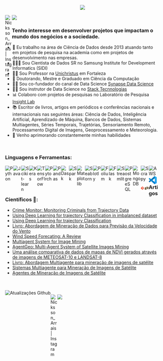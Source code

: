 <p align="center">
  <img src="https://miro.medium.com/max/724/1*UsYsbsZd-CE3CTkqrwRIwg.jpeg" >
</p>

[<img align="left" alt="Nicksson_Arrais | Instagram" width="22px" src="https://upload.wikimedia.org/wikipedia/commons/5/58/Instagram-Icon.png" />](https://www.instagram.com/nickssonfreitas/) [<img align="left"  width="22px" src="https://cdn.jsdelivr.net/npm/simple-icons@3.4.0/icons/linkedin.svg" />](https://www.linkedin.com/in/nickssonfreitas/)
</br>

###  Tenho interesse em desenvolver projetos que impactam o mundo dos negócios e a sociedade.
- 🧭 Eu trabalho na área de Ciência de Dados desde 2013 atuando tanto em projetos de pesquisa na academia como em projetos de desenvolvimento nas empresas. 
- 👩🏻‍💻 Sou Cientista de Dados SR no Samsung Institute for Development Informatics (SIDI)
- 👨‍🏫 Sou Professor na [Unichristus](https://unichristus.edu.br/) em Fortaleza
- 📝 Doutorando, Mestre e Graduado em Ciência da Computação
- 👨‍💻 Sou co-fundador do canal de Data Science [Synapse Data Science](https://linktr.ee/synapseds)
- 👨‍💼 Sou instrutor de Data Science no [Stack Tecnnologias](https://youtu.be/dnsdPrhWWec)  
- 📊 Colaboro com projetos de pesquisas no Laboratório de Pesquisa [Insight Lab](https://insightlab.ufc.br/) 
- 📚 Escritor de livros, artigos em periódicos e conferências nacionais e internacionais nas seguintes áreas: Ciência de Dados, Inteligência Artificial, Aprendizado de Máquina, Bancos de Dados, Sistemas Multiagentes, Séries Temporais, Trajetórias, Sensoriamento Remoto, Processamento Digital de Imagens, Geoprocessamento e Meteorologia.
- 🧠 Venho aprimorando constantemente minhas habilidades
<br/>

### Linguagens e Ferramentas:

<img align="left" alt="Python" width="26px" src="https://cdn3.iconfinder.com/data/icons/logos-and-brands-adobe/512/267_Python-512.png" />

<img align="left" alt="Java" width="26px" 
src="https://www.celsonunes.com.br/wp-content/uploads/2018/05/java-logo.png" />

<img align="left" alt="Scikit-learn" width="26px" src="https://upload.wikimedia.org/wikipedia/commons/0/05/Scikit_learn_logo_small.svg" />

<img align="left" alt="Keras" width="26px" src="https://upload.wikimedia.org/wikipedia/commons/a/ae/Keras_logo.svg" />

<img align="left" alt="TensorFlow" width="26px" src="http://www.lapix.ufsc.br/wp-content/uploads/2018/04/q8sc1KuZ_400x400.jpg" />

<img align="left" alt="Pytorch" width="26px" src="https://cdn.jsdelivr.net/npm/simple-icons@3.4.0/icons/pytorch.svg" />

<img align="left" alt="Pandas" width="26px" src="https://upload.wikimedia.org/wikipedia/commons/2/22/Pandas_mark.svg" />

<img align="left" alt="Dask" width="26px" src="https://docs.dask.org/en/latest/_images/dask_icon.svg" />

<img align="left" alt="Spark" width="26px" src="https://miro.medium.com/max/580/1*I7bOyAqdM489ct9eDtf89A.png" />

<img align="left" alt="Matplotlib" width="26px" src="https://static.javatpoint.com/tutorial/matplotlib/images/matplotlib-tutorial.png" />

<img align="left" alt="Seaborn" width="26px" src="https://seaborn.pydata.org/_images/logo-tall-lightbg.svg" />

<img align="left" alt="Plotly" width="26px" src="https://images.plot.ly/logo/new-branding/plotly-logomark.png" />

<img align="left" alt="Folium" width="26px" src="https://python-visualization.github.io/folium/_images/folium_logo.jpg" />

<img align="left" alt="Flask" width="26px" src="https://miro.medium.com/max/700/1*Q5EUk28Xc3iCDoMSkrd1_w.png" />

<img align="left" alt="Streamlit" width="26px" src="https://avatars.githubusercontent.com/u/45109972?s=200&v=4" />

<img align="left" alt="PostgreeSQL" width="26px" src="https://upload.wikimedia.org/wikipedia/commons/2/29/Postgresql_elephant.svg" />

<img align="left" alt="MongoDB" width="26px" src="https://miro.medium.com/max/300/1*fY5KPXK0C6csHKhnXkQQ8g.png" />

<img align="left" alt="Scrapy" width="26px" src="https://clasense4.files.wordpress.com/2015/11/scrapy-big-logo.png" />

<img align="left" alt="AWS" width="26px" src="https://cdn.jsdelivr.net/npm/simple-icons@3.4.0/icons/amazonaws.svg" />

<img align="left" alt="VS Code" width="26px" src="https://raw.githubusercontent.com/github/explore/80688e429a7d4ef2fca1e82350fe8e3517d3494d/topics/visual-studio-code/visual-studio-code.png" /> 

<!--<img align="left" alt="GitHub" width="26px" src="https://raw.githubusercontent.com/github/explore/78df643247d429f6cc873026c0622819ad797942/topics/github/github.png"/>
-->
<img align="left" alt="Git" width="26px" src="https://raw.githubusercontent.com/github/explore/80688e429a7d4ef2fca1e82350fe8e3517d3494d/topics/git/git.png"/>

<br/>
<br/>

### Artigos Científicos 📝:
- [Crime Monitor: Monitoring Criminals from Trajectory Data](https://www.scitepress.org.pdf) 
- [Using Deep Learning for trajectory Classification in imbalanced dataset](https://www.scitepress.org.pdf) 
- [Using Deep Learning for trajectory Classification](https://www.scitepress.org/Papers/2021/102279/102279.pdf) 
- [Livro: Abordagem de Mineração de Dados para Previsão da Velocidade do Vento](https://amzn.to/3dEjJB6)
- [Wind Speed Forecating: A Review](http://www.ijera.com/papers/Vol8_issue1/Part-1/B0801010409.pdf)
- [Multiagent System for Image Mining](https://www.intechopen.com/books/multi-agent-systems/multiagent-system-for-image-mining)
- [AgentGeo: Multi-Agent System of Satellite Images Mining](https://ieeexplore.ieee.org/document/7459619)
- [Uma análise comparativa de dados de mapas de NDVI gerados através de imagens de METEOSAT-10 e LANDSAT-8](https://proceedings.science/sbsr/papers/uma-analise-comparativa-de-dados-de-mapas-de-ndvi-gerados-atraves-de-imagens-de-meteosat-10-e-landsat-8)
- [Livro: Abordagem Multiagente para mineração de imagens de satélite](https://www.researchgate.net/publication/321225457_Abordagem_multiagente_para_mineracao_de_imagens_de_satelite)
- [Sistemas Multiagente para Mineração de Imagens de Satélite](http://marte2.sid.inpe.br/col/sid.inpe.br/marte2/2015/06.15.16.55.24/doc/p1649.pdf)
- [Agentes de Mineração de Imagens de Satélite](http://www.geoinfo.info/proceedings_geoinfo2014.split/Paper09-S-p14.pdf)


<br/>
<br/>


<img align="left" alt="Atualizações Github" src="https://github-readme-stats.vercel.app/api?username=nickssonarrais&show_icons=true&hide_border=true" />

[<img align="left" alt="Nicksson_Arrais | Instagram" width="22px" src="https://upload.wikimedia.org/wikipedia/commons/5/58/Instagram-Icon.png" />](https://www.instagram.com/nickssonarrais/) [<img align="left"  width="22px" src="https://cdn.jsdelivr.net/npm/simple-icons@3.4.0/icons/linkedin.svg" />](https://www.linkedin.com/in/nickssonarrais/)
</br>
